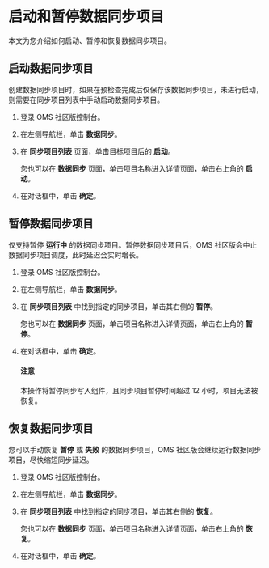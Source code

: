 # 启动和暂停数据同步项目

本文为您介绍如何启动、暂停和恢复数据同步项目。

## 启动数据同步项目

创建数据同步项目时，如果在预检查完成后仅保存该数据同步项目，未进行启动，则需要在同步项目列表中手动启动数据同步项目。

1. 登录 OMS 社区版控制台。

2. 在左侧导航栏，单击 **数据同步**。

3. 在 **同步项目列表** 页面，单击目标项目后的 **启动**。

   您也可以在 **数据同步** 页面，单击项目名称进入详情页面，单击右上角的 **启动**。

4. 在对话框中，单击 **确定**。

## 暂停数据同步项目

仅支持暂停 **运行中** 的数据同步项目。暂停数据同步项目后，OMS 社区版会中止数据同步项目调度，此时延迟会实时增长。

1. 登录 OMS 社区版控制台。

2. 在左侧导航栏，单击 **数据同步**。

3. 在 **同步项目列表** 中找到指定的同步项目，单击其右侧的 **暂停**。

   您也可以在 **数据同步** 页面，单击项目名称进入详情页面，单击右上角的 **暂停**。

4. 在对话框中，单击 **确定**。

   <main id="notice" type='notice'>
    <h4>注意</h4>
    <p>本操作将暂停同步写入组件，且同步项目暂停时间超过 12 小时，项目无法被恢复。</p>
   </main>

## 恢复数据同步项目

您可以手动恢复 **暂停** 或 **失败** 的数据同步项目，OMS 社区版会继续运行数据同步项目，尽快缩短同步延迟。

1. 登录 OMS 社区版控制台。

2. 在左侧导航栏，单击 **数据同步**。

3. 在 **同步项目列表** 中找到指定的同步项目，单击其右侧的 **恢复**。

   您也可以在 **数据同步** 页面，单击项目名称进入详情页面，单击右上角的 **恢复**。

4. 在对话框中，单击 **确定**。

